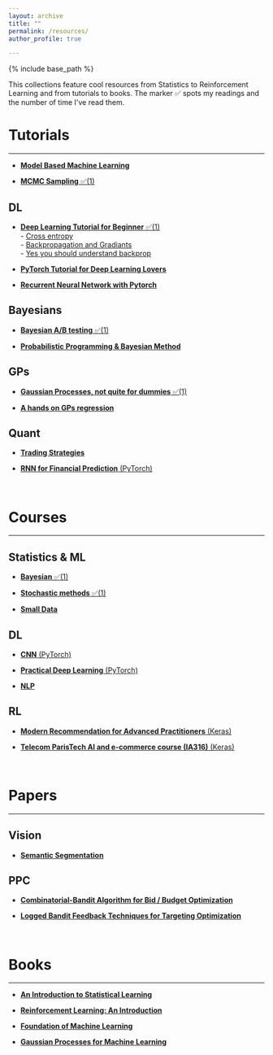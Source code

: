```yaml
---
layout: archive
title: ""
permalink: /resources/
author_profile: true

---
```


{% include base_path %}

This collections feature cool resources from Statistics to Reinforcement Learning and from tutorials to books.
The marker ✅ spots my readings and the number of time I've read them.
<br>

# Tutorials
-----

+ [**Model Based Machine Learning**](http://www.mbmlbook.com/toc.html)

+ [**MCMC Sampling** ✅(1)](https://twiecki.io/blog/2015/11/10/mcmc-sampling/)

## DL

+ [**Deep Learning Tutorial for Beginner** ✅(1)](https://www.kaggle.com/kanncaa1/deep-learning-tutorial-for-beginners)
     <br> - [Cross entropy](https://peterroelants.github.io/posts/cross-entropy-softmax/)
     <br> - [Backpropagation and Gradiants](http://cs231n.stanford.edu/slides/2018/cs231n_2018_ds02.pdf)
     <br> - [Yes you should understand backprop](https://medium.com/@karpathy/yes-you-should-understand-backprop-e2f06eab496b)

+ [**PyTorch Tutorial for Deep Learning Lovers**](https://www.kaggle.com/kanncaa1/pytorch-tutorial-for-deep-learning-lovers)

+ [**Recurrent Neural Network with Pytorch**](https://www.kaggle.com/kanncaa1/recurrent-neural-network-with-pytorch)

## Bayesians

+ [**Bayesian A/B testing** ✅(1)](https://www.evanmiller.org/bayesian-ab-testing.html)

+ [**Probabilistic Programming & Bayesian Method**](https://github.com/Vincent-Maladiere/Probabilistic-Programming-and-Bayesian-Methods-for-Hackers)

## GPs

+ [**Gaussian Processes, not quite for dummies** ✅(1)](https://yugeten.github.io/posts/2019/09/GP/)

+ [**A hands on GPs regression**](https://github.com/dfm/gp/blob/master/worksheet.ipynb)

## Quant

+ [**Trading Strategies**](https://colab.research.google.com/drive/1FzLCI0AO3c7A4bp9Fi01UwXeoc7BN8sW#scrollTo=-SBhFpqZiEfx)

+ [**RNN for Financial Prediction** (PyTorch)](https://chandlerzuo.github.io/blog/2017/11/darnn)

<br>

# Courses 
-------

## Statistics & ML

+ [**Bayesian** ✅(1)](https://www.dropbox.com/sh/xm781fvzzhrumf9/AADd882B5sO3jXSBxnxH9dt3a?dl=0)

+ [**Stochastic methods** ✅(1)](https://www.dropbox.com/sh/kz9cmoziy5hfrk7/AABe0MfCRAPRtZ90BBmRftV4a?dl=0)

+ [**Small Data**](https://www.dropbox.com/sh/x9bvj0v3rhct9po/AAAJAirKg-_gynqXAIdFbwcoa?dl=0)

## DL

+ [**CNN** (PyTorch)](http://cs231n.github.io/)

+ [**Practical Deep Learning** (PyTorch)](https://course.fast.ai/)

+ [**NLP**](http://web.stanford.edu/class/cs224n/)

## RL

+ [**Modern Recommendation for Advanced Practitioners** (Keras)](https://github.com/thibaultallart/bandit-reco)

+ [**Telecom ParisTech AI and e-commerce course (IA316)** (Keras)](https://github.com/thibaultallart/IA316-2020)

<br>

# Papers
------

## Vision

+ [**Semantic Segmentation**](https://www.dropbox.com/s/jj08jjuwmq998my/Predicting%20Deeper%20into%20the%20Future%20of%20Semantic%20Segmentation.pdf?dl=0)

## PPC

+ [**Combinatorial-Bandit Algorithm for Bid / Budget Optimization**](https://www.dropbox.com/s/eagtc15dg0dm3l3/Combinatorial-Bandit%20Algorithm%20for%20Bid%20Budget%20Optimization.pdf?dl=0)

+ [**Logged Bandit Feedback Techniques for Targeting Optimization**](https://www.dropbox.com/s/7tpjioxvwoexulz/Logged%20Bandit%20Feedback%20Techniques%20for%20Targeting%20Optimization.pdf?dl=0)

<br>

# Books
-------

+ [**An Introduction to Statistical Learning**](https://www.dropbox.com/s/1puqrqqgzng16tb/ISLR%20Seventh%20Printing.pdf?dl=0)

+ [**Reinforcement Learning: An Introduction**](https://www.dropbox.com/s/08f97evsppu5tz6/SuttonBartoIPRLBook2ndEd.pdf?dl=0)

+ [**Foundation of Machine Learning**](https://www.dropbox.com/s/nweuqrhkbid4jvy/foundations_of_machine_learning.pdf?dl=0)

+ [**Gaussian Processes for Machine Learning**](https://www.dropbox.com/s/q50zykqom9z7xur/Gaussian_Processes_RW.pdf?dl=0)
